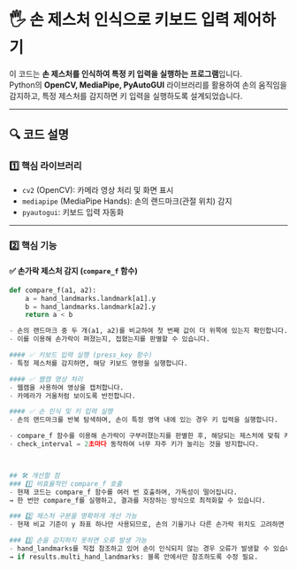 # 🖐️ 손 제스처 인식으로 키보드 입력 제어하기

이 코드는 **손 제스처를 인식하여 특정 키 입력을 실행하는 프로그램**입니다.  
Python의 **OpenCV, MediaPipe, PyAutoGUI** 라이브러리를 활용하여 손의 움직임을 감지하고, 특정 제스처를 감지하면 키 입력을 실행하도록 설계되었습니다.

---

## 🔍 코드 설명

### 1️⃣ **핵심 라이브러리**
- `cv2` (OpenCV): 카메라 영상 처리 및 화면 표시
- `mediapipe` (MediaPipe Hands): 손의 랜드마크(관절 위치) 감지
- `pyautogui`: 키보드 입력 자동화

---

### 2️⃣ **핵심 기능**
#### ✅ **손가락 제스처 감지 (`compare_f` 함수)**
```python
def compare_f(a1, a2):
    a = hand_landmarks.landmark[a1].y
    b = hand_landmarks.landmark[a2].y
    return a < b

- 손의 랜드마크 중 두 개(a1, a2)를 비교하여 첫 번째 값이 더 위쪽에 있는지 확인합니다.
- 이를 이용해 손가락이 펴졌는지, 접혔는지를 판별할 수 있습니다.

#### ✅ 키보드 입력 실행 (press_key 함수)
- 특정 제스처를 감지하면, 해당 키보드 명령을 실행합니다.

#### ✅ 웹캠 영상 처리
- 웹캠을 사용하여 영상을 캡처합니다.
- 카메라가 거울처럼 보이도록 반전합니다.

#### ✅ 손 인식 및 키 입력 실행
- 손의 랜드마크를 반복 탐색하며, 손이 특정 영역 내에 있는 경우 키 입력을 실행합니다.

- compare_f 함수를 이용해 손가락이 구부러졌는지를 판별한 후, 해당되는 제스처에 맞춰 키를 입력합니다.
- check_interval = 2초마다 동작하여 너무 자주 키가 눌리는 것을 방지합니다.



## 🛠 개선할 점
### 1️⃣ 비효율적인 compare_f 호출
- 현재 코드는 compare_f 함수를 여러 번 호출하며, 가독성이 떨어집니다.
→ 한 번만 compare_f를 실행하고, 결과를 저장하는 방식으로 최적화할 수 있습니다.

### 2️⃣ 제스처 구분을 명확하게 개선 가능
- 현재 비교 기준이 y 좌표 하나만 사용되므로, 손의 기울기나 다른 손가락 위치도 고려하면 정확도가 향상될 수 있습니다.

### 3️⃣ 손을 감지하지 못하면 오류 발생 가능
- hand_landmarks를 직접 참조하고 있어 손이 인식되지 않는 경우 오류가 발생할 수 있습니다.
→ if results.multi_hand_landmarks: 블록 안에서만 참조하도록 수정 필요.


